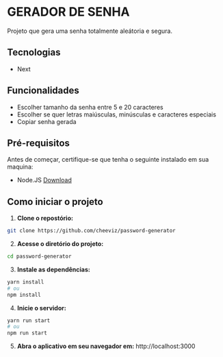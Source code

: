 # GERADOR DE SENHA

Projeto que gera uma senha totalmente aleátoria e segura.

## Tecnologias

- Next

## Funcionalidades

- Escolher tamanho da senha entre 5 e 20 caracteres 
- Escolher se quer letras maiúsculas, minúsculas e caracteres especiais
- Copiar senha gerada

## Pré-requisitos

Antes de começar, certifique-se que tenha o seguinte instalado em sua maquina:

- Node.JS [Download](http://nodejs.org)

## Como iniciar o projeto

1. **Clone o repostório:**

```bash
git clone https://github.com/cheeviz/password-generator
```

2. **Acesse o diretório do projeto:**

```bash
cd password-generator
```

3. **Instale as dependências:**

```bash
yarn install
# ou
npm install
```

4. **Inicie o servidor:**

```bash
yarn run start
# ou
npm run start
```

5. **Abra o aplicativo em seu navegador em:** http://localhost:3000
